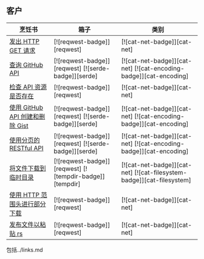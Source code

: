 ## 客户

| 烹饪书                                                 | 箱子                                                    | 类别                                                                  |
| ------------------------------------------------------ | ------------------------------------------------------- | --------------------------------------------------------------------- |
| [发出 HTTP GET 请求][ex-url-basic]                     | [![reqwest-badge]][reqwest]                             | [![cat-net-badge]][cat-net]                                           |
| [查询 GitHub API][ex-rest-get]                         | [![reqwest-badge]][reqwest] [![serde-badge]][serde]     | [![cat-net-badge]][cat-net] [![cat-encoding-badge]][cat-encoding]     |
| [检查 API 资源是否存在][ex-rest-head]                  | [![reqwest-badge]][reqwest]                             | [![cat-net-badge]][cat-net]                                           |
| [使用 GitHub API 创建和删除 Gist][ex-rest-post]        | [![reqwest-badge]][reqwest] [![serde-badge]][serde]     | [![cat-net-badge]][cat-net] [![cat-encoding-badge]][cat-encoding]     |
| [使用分页的 RESTful API][ex-paginated-api]             | [![reqwest-badge]][reqwest] [![serde-badge]][serde]     | [![cat-net-badge]][cat-net] [![cat-encoding-badge]][cat-encoding]     |
| [将文件下载到临时目录][ex-url-download]                | [![reqwest-badge]][reqwest] [![tempdir-badge]][tempdir] | [![cat-net-badge]][cat-net] [![cat-filesystem-badge]][cat-filesystem] |
| [使用 HTTP 范围头进行部分下载][ex-progress-with-range] | [![reqwest-badge]][reqwest]                             | [![cat-net-badge]][cat-net]                                           |
| [发布文件以粘贴 rs][ex-file-post]                      | [![reqwest-badge]][reqwest]                             | [![cat-net-badge]][cat-net]                                           |

[ex-url-basic]: web/clients/requests.html#make-a-http-get-request
[ex-rest-custom-params]: web/clients/requests.html#set-custom-headers-and-url-parameters-for-a-rest-request
[ex-rest-get]: web/clients/apis.html#query-the-github-api
[ex-rest-head]: web/clients/apis.html#check-if-an-api-resource-exists
[ex-rest-post]: web/clients/apis.html#create-and-delete-gist-with-github-api
[ex-paginated-api]: web/clients/apis.html#consume-a-paginated-restful-api
[ex-handle-rate-limited-api]: web/clients/apis.html#handle-a-rate-limited-api
[ex-url-download]: web/clients/download.html#download-a-file-to-a-temporary-directory
[ex-progress-with-range]: web/clients/download.html#make-a-partial-download-with-http-range-headers
[ex-file-post]: web/clients/download.html#post-a-file-to-paste-rs

包括../links.md
